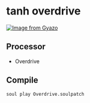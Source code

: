 # tanh overdrive  
[![Image from Gyazo](https://i.gyazo.com/8a106ebf98654bc6bc9fd0d755774ccb.png)](https://gyazo.com/8a106ebf98654bc6bc9fd0d755774ccb)  

## Processor  
- Overdrive  

## Compile  
```bash
soul play Overdrive.soulpatch
```
